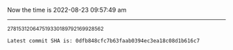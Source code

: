 Now the time is 2022-08-23 09:57:49 am

---

<small>278153120647519330189792169928562</small>

```txt
Latest commit SHA is: 0dfb848cfc7b63faab0394ec3ea18c08d1b616c7
```
